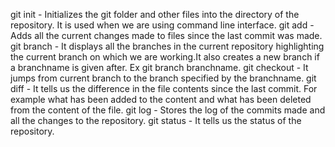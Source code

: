 git init 	- Initializes the git folder and other files into the directory of the repository. It is used when we are using command line interface.
git add 	- Adds all the current changes made to files since the last commit was made.
git branch 	- It displays all the branches in the current repository highlighting the current branch on which we are working.It also creates a new branch if a 			  branchname is given after. Ex git branch branchname.
git checkout 	- It jumps from current branch to the branch specified by the branchname.
git diff 	- It tells us the difference in the file contents since the last commit. For example what has been added to the content and what has been deleted from 			  the content of the file.
git log 	- Stores the log of the commits made and all the changes to the repository.
git status 	- It tells us the status of the repository.
